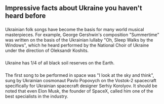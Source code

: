 ## Impressive facts about Ukraine you haven't heard before

###
Ukrainian folk songs have become the basis for many world musical masterpieces. 
For example, George Gershwin's composition "Summertime" was written on the basis of the Ukrainian lullaby "Oh, Sleep Walks by the Windows", 
which he heard performed by the National Choir of Ukraine under the direction of Oleksandr Koshits.

###
Ukraine has 1/4 of all black soil reserves on the Earth.

###
The first song to be performed in space was "I look at the sky and think", sung by Ukrainian cosmonaut Pavlo Popovych 
on the Vostok-2 spacecraft specifically for Ukrainian spacecraft designer Serhiy Korolyov. It should be noted that even Elon Musk, 
the founder of SpaceX, called him one of the best specialists in the industry.
